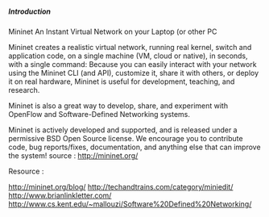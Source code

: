 ##### Introduction

Mininet An Instant Virtual Network on your Laptop (or other PC

Mininet creates a realistic virtual network, running real kernel, switch and application code, on a single machine (VM, cloud or native), in seconds, with a single command: Because you can easily interact with your network using the Mininet CLI (and API), customize it, share it with others, or deploy it on real hardware, Mininet is useful for development, teaching, and research.

Mininet is also a great way to develop, share, and experiment with OpenFlow and Software-Defined Networking systems.

Mininet is actively developed and supported, and is released under a permissive BSD Open Source license. We encourage you to contribute code, bug reports/fixes, documentation, and anything else that can improve the system! source : http://mininet.org/

Resource :

http://mininet.org/blog/
http://techandtrains.com/category/miniedit/
http://www.brianlinkletter.com/
http://www.cs.kent.edu/~mallouzi/Software%20Defined%20Networking/
